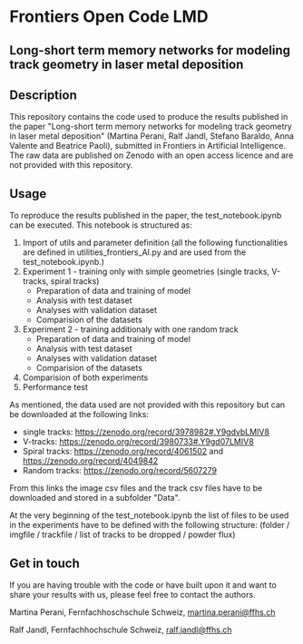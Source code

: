 # Frontiers Open Code LMD

## Long-short term memory networks for modeling track geometry in laser metal deposition

## Description
This repository contains the code used to produce the results published in the paper "Long-short term memory networks for modeling track geometry in laser metal deposition" (Martina Perani, Ralf Jandl, Stefano Baraldo, Anna Valente and Beatrice
Paoli), submitted in Frontiers in Artificial Intelligence. The raw data are published on Zenodo with an open access licence and are not provided with this repository.

## Usage
To reproduce the results published in the paper, the test_notebook.ipynb can be executed. This notebook is structured as:
1) Import of utils and parameter definition
   (all the following functionalities are defined in utilities_frontiers_AI.py and are used from the test_notebook.ipynb.)
2) Experiment 1 - training only with simple geometries (single tracks, V-tracks, spiral tracks)
   - Preparation of data and training of model
   - Analysis with test dataset
   - Analyses with validation dataset
   - Comparision of the datasets
3) Experiment 2 - training additionaly with one random track
   - Preparation of data and training of model
   - Analysis with test dataset
   - Analyses with validation dataset
   - Comparision of the datasets
4) Comparision of both experiments
5) Performance test

As mentioned, the data used are not provided with this repository but can be downloaded at the following links:
- single tracks: https://zenodo.org/record/3978982#.Y9gdvbLMIV8
- V-tracks: https://zenodo.org/record/3980733#.Y9gd07LMIV8
- Spiral tracks: https://zenodo.org/record/4061502 and https://zenodo.org/record/4049842
- Random tracks: https://zenodo.org/record/5607279

From this links the image csv files and the track csv files have to be downloaded and stored in a subfolder "Data".

At the very beginning of the test_notebook.ipynb the list of files to be used in the experiments have to be defined with the following structure: (folder / imgfile / trackfile / list of tracks to be dropped / powder flux)

## Get in touch
If you are having trouble with the code or have built upon it and want to share your results with us, please feel free to contact the authors.

Martina Perani, Fernfachhoschschule Schweiz, [martina.perani@ffhs.ch](martina.perani@ffhs.ch)

Ralf Jandl, Fernfachhochschule Schweiz, [ralf.jandl@ffhs.ch](ralf.jandl@ffhs.ch)

